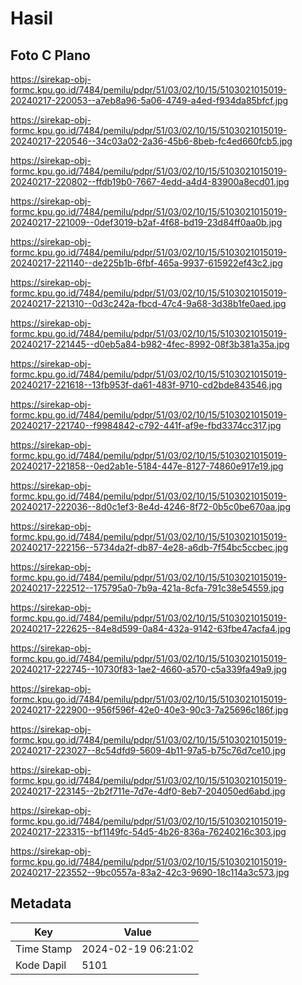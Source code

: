 # Hasil

## Foto C Plano

https://sirekap-obj-formc.kpu.go.id/7484/pemilu/pdpr/51/03/02/10/15/5103021015019-20240217-220053--a7eb8a96-5a06-4749-a4ed-f934da85bfcf.jpg

https://sirekap-obj-formc.kpu.go.id/7484/pemilu/pdpr/51/03/02/10/15/5103021015019-20240217-220546--34c03a02-2a36-45b6-8beb-fc4ed660fcb5.jpg

https://sirekap-obj-formc.kpu.go.id/7484/pemilu/pdpr/51/03/02/10/15/5103021015019-20240217-220802--ffdb19b0-7667-4edd-a4d4-83900a8ecd01.jpg

https://sirekap-obj-formc.kpu.go.id/7484/pemilu/pdpr/51/03/02/10/15/5103021015019-20240217-221009--0def3019-b2af-4f68-bd19-23d84ff0aa0b.jpg

https://sirekap-obj-formc.kpu.go.id/7484/pemilu/pdpr/51/03/02/10/15/5103021015019-20240217-221140--de225b1b-6fbf-465a-9937-615922ef43c2.jpg

https://sirekap-obj-formc.kpu.go.id/7484/pemilu/pdpr/51/03/02/10/15/5103021015019-20240217-221310--0d3c242a-fbcd-47c4-9a68-3d38b1fe0aed.jpg

https://sirekap-obj-formc.kpu.go.id/7484/pemilu/pdpr/51/03/02/10/15/5103021015019-20240217-221445--d0eb5a84-b982-4fec-8992-08f3b381a35a.jpg

https://sirekap-obj-formc.kpu.go.id/7484/pemilu/pdpr/51/03/02/10/15/5103021015019-20240217-221618--13fb953f-da61-483f-9710-cd2bde843546.jpg

https://sirekap-obj-formc.kpu.go.id/7484/pemilu/pdpr/51/03/02/10/15/5103021015019-20240217-221740--f9984842-c792-441f-af9e-fbd3374cc317.jpg

https://sirekap-obj-formc.kpu.go.id/7484/pemilu/pdpr/51/03/02/10/15/5103021015019-20240217-221858--0ed2ab1e-5184-447e-8127-74860e917e19.jpg

https://sirekap-obj-formc.kpu.go.id/7484/pemilu/pdpr/51/03/02/10/15/5103021015019-20240217-222036--8d0c1ef3-8e4d-4246-8f72-0b5c0be670aa.jpg

https://sirekap-obj-formc.kpu.go.id/7484/pemilu/pdpr/51/03/02/10/15/5103021015019-20240217-222156--5734da2f-db87-4e28-a6db-7f54bc5ccbec.jpg

https://sirekap-obj-formc.kpu.go.id/7484/pemilu/pdpr/51/03/02/10/15/5103021015019-20240217-222512--175795a0-7b9a-421a-8cfa-791c38e54559.jpg

https://sirekap-obj-formc.kpu.go.id/7484/pemilu/pdpr/51/03/02/10/15/5103021015019-20240217-222625--84e8d599-0a84-432a-9142-63fbe47acfa4.jpg

https://sirekap-obj-formc.kpu.go.id/7484/pemilu/pdpr/51/03/02/10/15/5103021015019-20240217-222745--10730f83-1ae2-4660-a570-c5a339fa49a9.jpg

https://sirekap-obj-formc.kpu.go.id/7484/pemilu/pdpr/51/03/02/10/15/5103021015019-20240217-222900--956f596f-42e0-40e3-90c3-7a25696c186f.jpg

https://sirekap-obj-formc.kpu.go.id/7484/pemilu/pdpr/51/03/02/10/15/5103021015019-20240217-223027--8c54dfd9-5609-4b11-97a5-b75c76d7ce10.jpg

https://sirekap-obj-formc.kpu.go.id/7484/pemilu/pdpr/51/03/02/10/15/5103021015019-20240217-223145--2b2f711e-7d7e-4df0-8eb7-204050ed6abd.jpg

https://sirekap-obj-formc.kpu.go.id/7484/pemilu/pdpr/51/03/02/10/15/5103021015019-20240217-223315--bf1149fc-54d5-4b26-836a-76240216c303.jpg

https://sirekap-obj-formc.kpu.go.id/7484/pemilu/pdpr/51/03/02/10/15/5103021015019-20240217-223552--9bc0557a-83a2-42c3-9690-18c114a3c573.jpg


## Metadata

| Key        | Value               |
| ---------- | ------------------- |
| Time Stamp | 2024-02-19 06:21:02 |
| Kode Dapil | 5101                |



